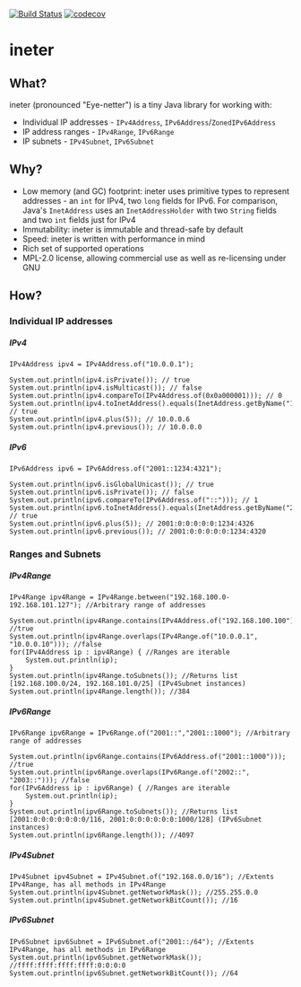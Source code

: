 [![Build Status](https://travis-ci.org/maltalex/ineter.svg?branch=master)](https://travis-ci.org/maltalex/ineter)
[![codecov](https://codecov.io/gh/maltalex/ineter/branch/master/graph/badge.svg)](https://codecov.io/gh/maltalex/ineter)

# ineter

## What?

ineter (pronounced "Eye-netter") is a tiny Java library for working with:
- Individual IP addresses - `IPv4Address`, `IPv6Address`/`ZonedIPv6Address`
- IP address ranges - `IPv4Range`, `IPv6Range`
- IP subnets - `IPv4Subnet`, `IPv6Subnet`

## Why?

- Low memory (and GC) footprint: ineter uses primitive types to represent addresses - an `int` for IPv4, two `long` fields for IPv6. For comparison, Java's `InetAddress` uses an `InetAddressHolder` with two `String` fields and two `int` fields just for IPv4
- Immutability: ineter is immutable and thread-safe by default
- Speed: ineter is written with performance in mind
- Rich set of supported operations
- MPL-2.0 license, allowing commercial use as well as re-licensing under GNU

## How?

### Individual IP addresses

##### IPv4

	IPv4Address ipv4 = IPv4Address.of("10.0.0.1");

	System.out.println(ipv4.isPrivate()); // true
	System.out.println(ipv4.isMulticast()); // false
	System.out.println(ipv4.compareTo(IPv4Address.of(0x0a000001))); // 0
	System.out.println(ipv4.toInetAddress().equals(InetAddress.getByName("10.0.0.1"))); // true
	System.out.println(ipv4.plus(5)); // 10.0.0.6
	System.out.println(ipv4.previous()); // 10.0.0.0
	
##### IPv6

	IPv6Address ipv6 = IPv6Address.of("2001::1234:4321");

	System.out.println(ipv6.isGlobalUnicast()); // true
	System.out.println(ipv6.isPrivate()); // false
	System.out.println(ipv6.compareTo(IPv6Address.of("::"))); // 1
	System.out.println(ipv6.toInetAddress().equals(InetAddress.getByName("2001::1234:4321"))); // true
	System.out.println(ipv6.plus(5)); // 2001:0:0:0:0:0:1234:4326
	System.out.println(ipv6.previous()); // 2001:0:0:0:0:0:1234:4320
	
### Ranges and Subnets

##### IPv4Range

	IPv4Range ipv4Range = IPv4Range.between("192.168.100.0-192.168.101.127"); //Arbitrary range of addresses
		
	System.out.println(ipv4Range.contains(IPv4Address.of("192.168.100.100"))); //true
	System.out.println(ipv4Range.overlaps(IPv4Range.of("10.0.0.1", "10.0.0.10"))); //false
	for(IPv4Address ip : ipv4Range) { //Ranges are iterable
		System.out.println(ip);
	}
	System.out.println(ipv4Range.toSubnets()); //Returns list [192.168.100.0/24, 192.168.101.0/25] (IPv4Subnet instances)
	System.out.println(ipv4Range.length()); //384

##### IPv6Range

	IPv6Range ipv6Range = IPv6Range.of("2001::","2001::1000"); //Arbitrary range of addresses
		
	System.out.println(ipv6Range.contains(IPv6Address.of("2001::1000"))); //true
	System.out.println(ipv6Range.overlaps(IPv6Range.of("2002::", "2003::"))); //false
	for(IPv6Address ip : ipv6Range) { //Ranges are iterable
		System.out.println(ip);
	}
	System.out.println(ipv6Range.toSubnets()); //Returns list [2001:0:0:0:0:0:0:0/116, 2001:0:0:0:0:0:0:1000/128] (IPv6Subnet instances)
	System.out.println(ipv6Range.length()); //4097

##### IPv4Subnet

	IPv4Subnet ipv4Subnet = IPv4Subnet.of("192.168.0.0/16"); //Extents IPv4Range, has all methods in IPv4Range
	System.out.println(ipv4Subnet.getNetworkMask()); //255.255.0.0
	System.out.println(ipv4Subnet.getNetworkBitCount()); //16
		
##### IPv6Subnet

	IPv6Subnet ipv6Subnet = IPv6Subnet.of("2001::/64"); //Extents IPv4Range, has all methods in IPv6Range
	System.out.println(ipv6Subnet.getNetworkMask()); //ffff:ffff:ffff:ffff:0:0:0:0
	System.out.println(ipv6Subnet.getNetworkBitCount()); //64

